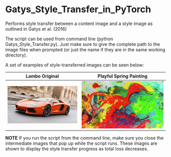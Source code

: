 # Gatys_Style_Transfer_in_PyTorch
Performs style transfer between a content image and a style image as outlined in Gatys et al. (2016)

The script can be used from command line (python Gatys_Style_Transfer.py). Just make sure to give the complete path to the image files when prompted (or just the name if they are in the same working directory).

A set of examples of style-transferred images can be seen below:

Lambo Original              |  Playful Spring Painting            |
----------------------------|-------------------------------------|
![Lambo-Original](lambo.jpg)|![playful_spring](playful_spring.jpg)|

**NOTE** If you run the script from the command line, make sure you close the intermediate images that pop up while the script runs. These images are shown to display the style transfer progress as total loss decreases.
